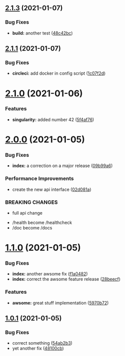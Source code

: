 ## [2.1.3](https://github.com/Sagacify/semantic-test/compare/v2.1.2...v2.1.3) (2021-01-07)


### Bug Fixes

* **build:** another test ([48c42bc](https://github.com/Sagacify/semantic-test/commit/48c42bcd93f81904a09019def3d5fc2032c47aa5))

## [2.1.1](https://github.com/Sagacify/semantic-test/compare/v2.1.0...v2.1.1) (2021-01-07)


### Bug Fixes

* **circleci:** add docker in config script ([1c07f2d](https://github.com/Sagacify/semantic-test/commit/1c07f2d4c14236b2f331d5abc52b01e0e8e7b988))

# [2.1.0](https://github.com/Sagacify/semantic-test/compare/v2.0.0...v2.1.0) (2021-01-06)


### Features

* **singularity:** added number 42 ([5f4af76](https://github.com/Sagacify/semantic-test/commit/5f4af762e4faf1d3c0d397f0872b540fb855d46e))

# [2.0.0](https://github.com/Sagacify/semantic-test/compare/v1.1.0...v2.0.0) (2021-01-05)


### Bug Fixes

* **index:** a correction on a major release ([09b99a6](https://github.com/Sagacify/semantic-test/commit/09b99a691172a6a3685c00658540a91051fce5ad))


### Performance Improvements

* create the new api interface ([02d081a](https://github.com/Sagacify/semantic-test/commit/02d081a2407cbfe8b0128229a228a405295f55f3))


### BREAKING CHANGES

* full api change

- /health become /healthcheck
- /doc become /docs

# [1.1.0](https://github.com/Sagacify/semantic-test/compare/v1.0.1...v1.1.0) (2021-01-05)


### Bug Fixes

* **index:** another awsome fix ([f1a0482](https://github.com/Sagacify/semantic-test/commit/f1a048231401e35bf069ddc906289f8fca7aa7c1))
* **index:** correct the awsome feature release ([28beecf](https://github.com/Sagacify/semantic-test/commit/28beecf0586dfda7098f0b51d6d387e261c56b83))


### Features

* **awsome:** great stuff implementation ([5970b72](https://github.com/Sagacify/semantic-test/commit/5970b72057927cf52afbb44bc1a95ac1faacd651))

## [1.0.1](https://github.com/Sagacify/semantic-test/compare/v1.0.0...v1.0.1) (2021-01-05)


### Bug Fixes

* correct something ([54ab2b3](https://github.com/Sagacify/semantic-test/commit/54ab2b3b7c806c19355fafaa26cfbd40e3a639f9))
* yet another fix ([48100cb](https://github.com/Sagacify/semantic-test/commit/48100cbb9274edf179e052b1930c028b30e1c9af))

